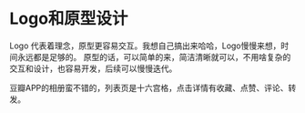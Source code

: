 Logo和原型设计
=============

Logo 代表着理念，原型更容易交互。我想自己搞出来哈哈，Logo慢慢来想，时间永远都是足够的。
原型的话，可以简单的来，简洁清晰就可以，不用啥复杂的交互和设计，也容易开发，后续可以慢慢迭代。

豆瓣APP的相册蛮不错的，列表页是十六宫格，点击详情有收藏、点赞、评论、转发。   

